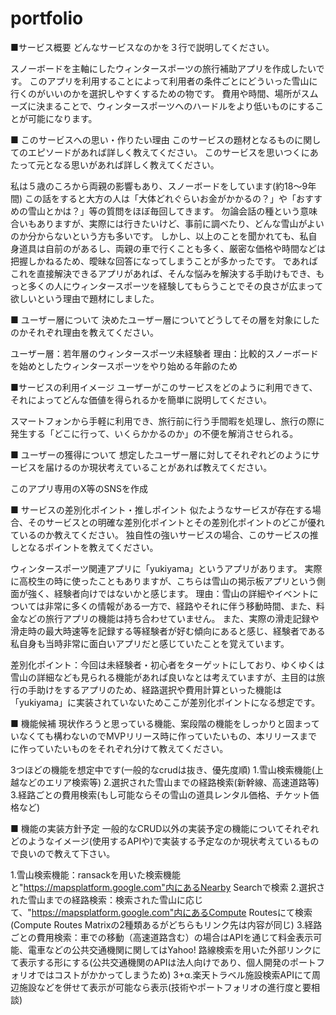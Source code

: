 # portfolio

■サービス概要
どんなサービスなのかを３行で説明してください。

スノーボードを主軸にしたウィンタースポーツの旅行補助アプリを作成したいです。
このアプリを利用することによって利用者の条件ごとにどういった雪山に行くのがいいのかを選択しやすくするための物です。
費用や時間、場所がスムーズに決まることで、ウィンタースポーツへのハードルをより低いものにすることが可能になります。

■ このサービスへの思い・作りたい理由
このサービスの題材となるものに関してのエピソードがあれば詳しく教えてください。
このサービスを思いつくにあたって元となる思いがあれば詳しく教えてください。

私は５歳のころから両親の影響もあり、スノーボードをしています(約18～9年間)
この話をすると大方の人は「大体どれぐらいお金がかかるの？」や「おすすめの雪山とかは？」等の質問をほぼ毎回してきます。
勿論会話の種という意味合いもありますが、実際には行きたいけど、事前に調べたり、どんな雪山がよいのか分からないという方も多いです。
しかし、以上のことを聞かれても、私自身道具は自前のがあるし、両親の車で行くことも多く、厳密な価格や時間などは把握しかねるため、曖昧な回答になってしまうことが多かったです。
であればこれを直接解決できるアプリがあれば、そんな悩みを解決する手助けもでき、もっと多くの人にウィンタースポーツを経験してもらうことでその良さが広まって欲しいという理由で題材にしました。

■ ユーザー層について
決めたユーザー層についてどうしてその層を対象にしたのかそれぞれ理由を教えてください。

ユーザー層：若年層のウィンタースポーツ未経験者
理由：比較的スノーボードを始めとしたウィンタースポーツをやり始める年齢のため

■サービスの利用イメージ
ユーザーがこのサービスをどのように利用できて、それによってどんな価値を得られるかを簡単に説明してください。

スマートフォンから手軽に利用でき、旅行前に行う手間暇を処理し、旅行の際に発生する「どこに行って、いくらかかるのか」の不便を解消させられる。

■ ユーザーの獲得について
想定したユーザー層に対してそれぞれどのようにサービスを届けるのか現状考えていることがあれば教えてください。

このアプリ専用のX等のSNSを作成

■ サービスの差別化ポイント・推しポイント
似たようなサービスが存在する場合、そのサービスとの明確な差別化ポイントとその差別化ポイントのどこが優れているのか教えてください。
独自性の強いサービスの場合、このサービスの推しとなるポイントを教えてください。

ウィンタースポーツ関連アプリに「yukiyama」というアプリがあります。
実際に高校生の時に使ったこともありますが、こちらは雪山の掲示板アプリという側面が強く、経験者向けではないかと感じます。
理由：雪山の詳細やイベントについては非常に多くの情報がある一方で、経路やそれに伴う移動時間、また、料金などの旅行アプリの機能は持ち合わせていません。
また、実際の滑走記録や滑走時の最大時速等を記録する等経験者が好む傾向にあると感じ、経験者である私自身も当時非常に面白いアプリだと感じていたことを覚えています。

差別化ポイント：今回は未経験者・初心者をターゲットにしており、ゆくゆくは雪山の詳細なども見られる機能があれば良いなとは考えていますが、主目的は旅行の手助けをするアプリのため、経路選択や費用計算といった機能は「yukiyama」に実装されていないためここが差別化ポイントになる想定です。

■ 機能候補
現状作ろうと思っている機能、案段階の機能をしっかりと固まっていなくても構わないのでMVPリリース時に作っていたいもの、本リリースまでに作っていたいものをそれぞれ分けて教えてください。

3つほどの機能を想定中です(一般的なcrudは抜き、優先度順)
1.雪山検索機能(上越などのエリア検索等)
2.選択された雪山までの経路検索(新幹線、高速道路等)
3.経路ごとの費用検索(もし可能ならその雪山の道具レンタル価格、チケット価格など)

■ 機能の実装方針予定
一般的なCRUD以外の実装予定の機能についてそれぞれどのようなイメージ(使用するAPIや)で実装する予定なのか現状考えているもので良いので教えて下さい。

1.雪山検索機能：ransackを用いた検索機能と"https://mapsplatform.google.com"内にあるNearby Searchで検索
2.選択された雪山までの経路検索：検索された雪山に応じて、"https://mapsplatform.google.com"内にあるCompute Routesにて検索(Compute Routes Matrixの2種類あるがどちらもリンク先は内容が同じ)
3.経路ごとの費用検索：車での移動（高速道路含む）の場合はAPIを通じて料金表示可能、電車などの公共交通機関に関してはYahoo! 路線検索を用いた外部リンクにて表示する形にする(公共交通機関のAPIは法人向けであり、個人開発のポートフォリオではコストがかかってしまうため)
3+α.楽天トラベル施設検索APIにて周辺施設などを併せて表示が可能なら表示(技術やポートフォリオの進行度と要相談)